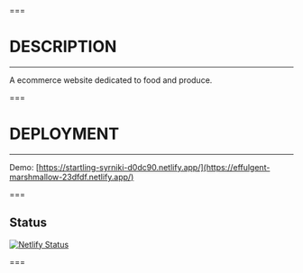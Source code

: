 ===

# DESCRIPTION

---

A ecommerce website dedicated to food and produce.

===

# DEPLOYMENT

---

Demo: [https://startling-syrniki-d0dc90.netlify.app/](https://effulgent-marshmallow-23dfdf.netlify.app/)

===

## Status

[![Netlify Status](https://api.netlify.com/api/v1/badges/76b31b18-17c6-4d8e-b28d-88556eb9cf78/deploy-status)](https://app.netlify.com/sites/startling-syrniki-d0dc90/deploys)

===
